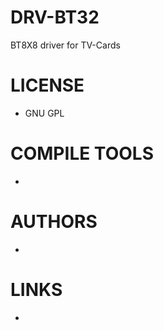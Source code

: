 DRV-BT32
========

BT8X8 driver for TV-Cards

LICENSE
========
- GNU GPL

COMPILE TOOLS
==============
- 

AUTHORS
=============
- 

LINKS
=============
- 
